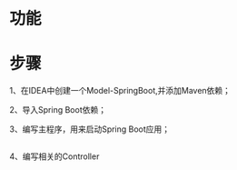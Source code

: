 
# 功能

# 步骤

1、在IDEA中创建一个Model-SpringBoot,并添加Maven依赖；

2、导入Spring Boot依赖；

3、编写主程序，用来启动Spring Boot应用；

```

```

4、编写相关的Controller

```
```

